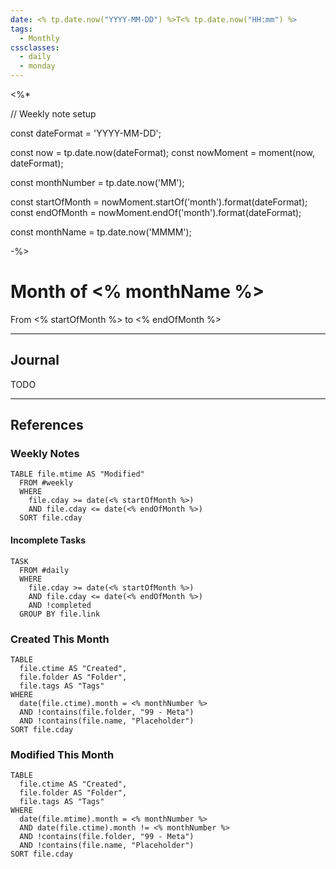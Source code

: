```yaml
---
date: <% tp.date.now("YYYY-MM-DD") %>T<% tp.date.now("HH:mm") %>
tags:
  - Monthly
cssclasses:
  - daily
  - monday
---
```

<%*

// Weekly note setup

const dateFormat = 'YYYY-MM-DD';

const now = tp.date.now(dateFormat);
const nowMoment = moment(now, dateFormat);

const monthNumber = tp.date.now('MM');

const startOfMonth = nowMoment.startOf('month').format(dateFormat);
const endOfMonth = nowMoment.endOf('month').format(dateFormat);

const monthName = tp.date.now('MMMM');

-%>
# Month of <% monthName %>

<span class="subtitle">
  From <% startOfMonth %> to <% endOfMonth %>
</span>

---

## Journal

TODO

---

## References

### Weekly Notes

```dataview
TABLE file.mtime AS "Modified"
  FROM #weekly
  WHERE
    file.cday >= date(<% startOfMonth %>)
    AND file.cday <= date(<% endOfMonth %>)
  SORT file.cday
```

#### Incomplete Tasks

```dataview
TASK
  FROM #daily
  WHERE
    file.cday >= date(<% startOfMonth %>)
    AND file.cday <= date(<% endOfMonth %>)
    AND !completed
  GROUP BY file.link
```

### Created This Month

```dataview
TABLE
  file.ctime AS "Created",
  file.folder AS "Folder",
  file.tags AS "Tags"
WHERE
  date(file.ctime).month = <% monthNumber %>
  AND !contains(file.folder, "99 - Meta")
  AND !contains(file.name, "Placeholder")
SORT file.cday
```

### Modified This Month

```dataview
TABLE
  file.ctime AS "Created",
  file.folder AS "Folder",
  file.tags AS "Tags"
WHERE
  date(file.mtime).month = <% monthNumber %>
  AND date(file.ctime).month != <% monthNumber %>
  AND !contains(file.folder, "99 - Meta")
  AND !contains(file.name, "Placeholder")
SORT file.cday
```